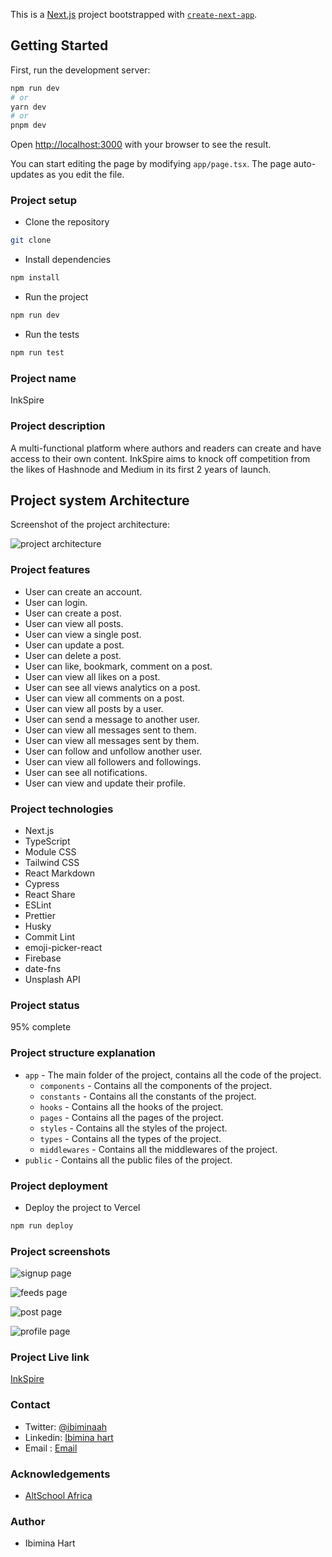 This is a [Next.js](https://nextjs.org/) project bootstrapped with [`create-next-app`](https://github.com/vercel/next.js/tree/canary/packages/create-next-app).

## Getting Started

First, run the development server:

```bash
npm run dev
# or
yarn dev
# or
pnpm dev
```

Open [http://localhost:3000](http://localhost:3000) with your browser to see the result.

You can start editing the page by modifying `app/page.tsx`. The page auto-updates as you edit the file.

### Project setup

- Clone the repository

```bash
git clone
```

- Install dependencies

```bash
npm install
```

- Run the project

```bash
npm run dev
```

- Run the tests

```bash
npm run test
```
### Project name

InkSpire

### Project description

A multi-functional platform where authors and readers can create and have access to their own content. InkSpire aims to knock off competition from the likes of Hashnode and Medium in its first 2 years of launch.

## Project system Architecture

Screenshot of the project architecture:

![project architecture](./public/architecture.png)

### Project features

- User can create an account.
- User can login.
- User can create a post.
- User can view all posts.
- User can view a single post.
- User can update a post.
- User can delete a post.
- User can like, bookmark, comment on a post.
- User can view all likes on a post.
- User can see all views analytics on a post.
- User can view all comments on a post.
- User can view all posts by a user.
- User can send a message to another user.
- User can view all messages sent to them.
- User can view all messages sent by them.
- User can follow and unfollow another user.
- User can view all followers and followings.
- User can see all notifications.
- User can view and update their profile.

### Project technologies

- Next.js
- TypeScript
- Module CSS
- Tailwind CSS
- React Markdown
- Cypress 
- React Share
- ESLint
- Prettier
- Husky
- Commit Lint
- emoji-picker-react
- Firebase
- date-fns
- Unsplash API

### Project status
95% complete

### Project structure explanation

- `app` - The main folder of the project, contains all the code of the project.
  - `components` - Contains all the components of the project.
  - `constants` - Contains all the constants of the project.
  - `hooks` - Contains all the hooks of the project.
  - `pages` - Contains all the pages of the project.
  - `styles` - Contains all the styles of the project.
  - `types` - Contains all the types of the project.
  -  `middlewares` - Contains all the middlewares of the project.
- `public` - Contains all the public files of the project.


### Project deployment

- Deploy the project to Vercel

```bash
npm run deploy
```

### Project screenshots

![signup page](./public/signup.png)

![feeds page](./public/feeds.png)

![post page](./public/post.png)

![profile page](./public/profile.png)



### Project Live link

[InkSpire](https://ibimina-chatter.vercel.app)


### Contact

- Twitter: [@ibiminaah](https://twitter.com/ibiminaah)
- Linkedin: [Ibimina hart](https://www.linkedin.com/in/ibimina-hart)
- Email : [Email](mailto:ibimina.c.hart@gmail.com)


### Acknowledgements

- [AltSchool Africa](https://altschoolafrica.com)

### Author

- Ibimina Hart